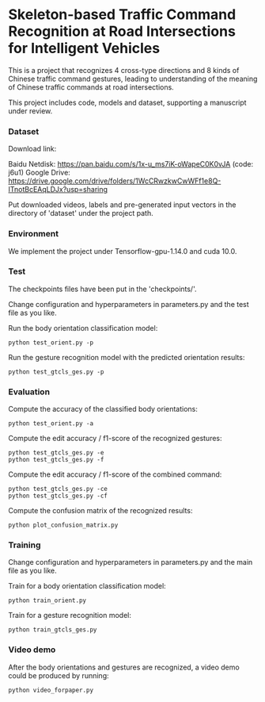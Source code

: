 # Skeleton-based Traffic Command Recognition at Road Intersections for Intelligent Vehicles
This is a project that recognizes 4 cross-type directions and 8 kinds of Chinese traffic command gestures, leading to understanding of the meaning of Chinese traffic commands at road intersections.

This project includes code, models and dataset, supporting a manuscript under review. 

### Dataset

Download link: 

Baidu Netdisk: https://pan.baidu.com/s/1x-u_ms7iK-oWapeC0K0vJA  (code: j6u1)
Google Drive: https://drive.google.com/drive/folders/1WcCRwzkwCwWFf1e8Q-ITnotBcEAqLDJx?usp=sharing

Put downloaded videos, labels and pre-generated input vectors in the directory of 'dataset' under the project path.

### Environment

We implement the project under Tensorflow-gpu-1.14.0 and cuda 10.0.

### Test

The checkpoints files have been put in the 'checkpoints/'. 

Change configuration and hyperparameters in parameters.py and the test file as you like.

Run the body orientation classification model:

```
python test_orient.py -p
```

Run the gesture recognition model with the predicted orientation results:

```
python test_gtcls_ges.py -p
```

### Evaluation

Compute the accuracy of the classified body orientations:

```
python test_orient.py -a
```

Compute the edit accuracy / f1-score of the recognized gestures:

```
python test_gtcls_ges.py -e
python test_gtcls_ges.py -f
```

Compute the edit accuracy / f1-score of the combined command:

```
python test_gtcls_ges.py -ce
python test_gtcls_ges.py -cf
```

Compute the confusion matrix of the recognized results:

```
python plot_confusion_matrix.py
```

### Training

Change configuration and hyperparameters in parameters.py and the main file as you like.

Train for a body orientation classification model:

```
python train_orient.py
```

Train for a gesture recognition model:

```
python train_gtcls_ges.py
```

### Video demo

After the body orientations and gestures are recognized, a video demo could be produced by running:

```
python video_forpaper.py
```

